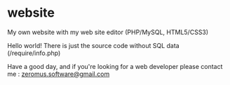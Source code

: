 # website
My own website with my web site editor (PHP/MySQL, HTML5/CSS3)


Hello world!
There is just the source code without SQL data (/require/info.php)

Have a good day, and if you're looking for a web developer please contact me :
zeromus.software@gmail.com
